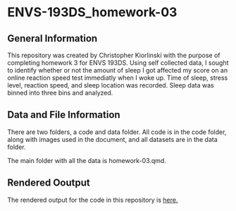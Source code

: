 # ENVS-193DS_homework-03

## General Information

This repository was created by Christopher Kiorlinski with the purpose of completing homework 3 for ENVS 193DS.
Using self collected data, I sought to identify whether or not the amount of sleep I got affected my score on an online reaction speed test immediatly when I woke up. Time of sleep, stress level, reaction speed, and sleep location was recorded. Sleep data was binned into three bins and analyzed.

## Data and File Information

There are two folders, a code and data folder. All code is in the code folder, along with images used in the document, and all datasets are in the data folder.

The main folder with all the data is homework-03.qmd.

## Rendered Ooutput

The rendered output for the code in this repository is [here.](code/homework-03.html)

